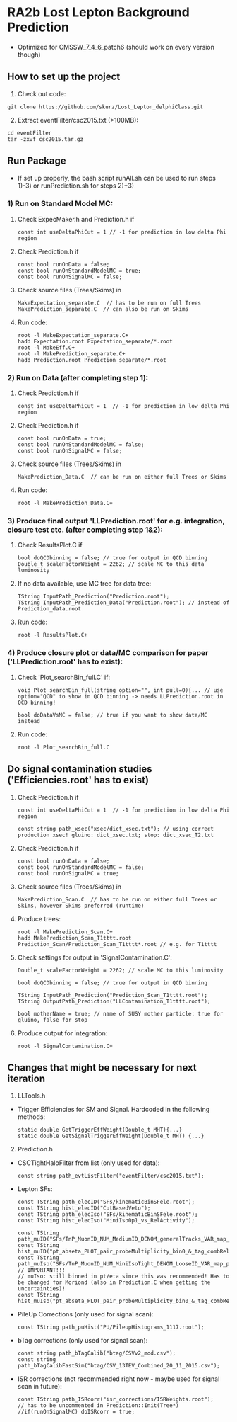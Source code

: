 # RA2b Lost Lepton Background Prediction

- Optimized for CMSSW_7_4_6_patch6 (should work on every version though)

## How to set up the project
1. Check out code:

  ```
  git clone https://github.com/skurz/Lost_Lepton_delphiClass.git
  ```
2. Extract eventFilter/csc2015.txt (>100MB):

  ```
  cd eventFilter
  tar -zxvf csc2015.tar.gz
  ```


## Run Package 

- If set up properly, the bash script runAll.sh can be used to run steps 1)-3) or runPrediction.sh for steps 2)+3)

### 1) Run on Standard Model MC:

1. Check ExpecMaker.h and Prediction.h if
  
    ```
    const int useDeltaPhiCut = 1 // -1 for prediction in low delta Phi region
    ```

2. Check Prediction.h if
    
    ```
    const bool runOnData = false;
    const bool runOnStandardModelMC = true;
    const bool runOnSignalMC = false; 
    ```
    
3. Check source files (Trees/Skims) in

    ```
    MakeExpectation_separate.C  // has to be run on full Trees
    MakePrediction_separate.C  // can also be run on Skims
    ```

4. Run code:
  
    ```
    root -l MakeExpectation_separate.C+
    hadd Expectation.root Expectation_separate/*.root
    root -l MakeEff.C+
    root -l MakePrediction_separate.C+
    hadd Prediction.root Prediction_separate/*.root
    ```
    
### 2) Run on Data (after completing step 1):
   
1. Check Prediction.h if
  
    ```
    const int useDeltaPhiCut = 1  // -1 for prediction in low delta Phi region
    ```
    
2. Check Prediction.h if
    
    ```
    const bool runOnData = true;
    const bool runOnStandardModelMC = false;
    const bool runOnSignalMC = false; 
    ```
    
3. Check source files (Trees/Skims) in

    ```
    MakePrediction_Data.C  // can be run on either full Trees or Skims

    ```
    
4. Run code:
  
    ```
    root -l MakePrediction_Data.C+
    ```
  
### 3) Produce final output 'LLPrediction.root' for e.g. integration, closure test etc. (after completing step 1&2):

1. Check ResultsPlot.C if
  
    ```
    bool doQCDbinning = false; // true for output in QCD binning
    Double_t scaleFactorWeight = 2262; // scale MC to this data luminosity
    ```
    
2. If no data available, use MC tree for data tree:
  
    ```
    TString InputPath_Prediction("Prediction.root");
    TString InputPath_Prediction_Data("Prediction.root"); // instead of Prediction_data.root
    ```
  
3. Run code:
  
    ```
    root -l ResultsPlot.C+
    ```

### 4) Produce closure plot or data/MC comparison for paper ('LLPrediction.root' has to exist):

1. Check 'Plot_searchBin_full.C' if:
   
    ```
    void Plot_searchBin_full(string option="", int pull=0){... // use option="QCD" to show in QCD binning -> needs LLPrediction.root in QCD binning!
    
    bool doDataVsMC = false; // true if you want to show data/MC instead
    ```
  
2. Run code:
  
    ```
    root -l Plot_searchBin_full.C
    ```


## Do signal contamination studies ('Efficiencies.root' has to exist)

1. Check Prediction.h if
  
    ```
    const int useDeltaPhiCut = 1  // -1 for prediction in low delta Phi region

    const string path_xsec("xsec/dict_xsec.txt"); // using correct production xsec! gluino: dict_xsec.txt; stop: dict_xsec_T2.txt
    ```
    
2. Check Prediction.h if
    
    ```
    const bool runOnData = false;
    const bool runOnStandardModelMC = false;
    const bool runOnSignalMC = true; 
    ```
    
3. Check source files (Trees/Skims) in

    ```
    MakePrediction_Scan.C  // has to be run on either full Trees or Skims, however Skims preferred (runtime)

    ```
    
4. Produce trees:
  
    ```
    root -l MakePrediction_Scan.C+
    hadd MakePrediction_Scan_T1tttt.root Prediction_Scan/Prediction_Scan_T1tttt*.root // e.g. for T1tttt
    ```

5. Check settings for output in 'SignalContamination.C':

    ```
    Double_t scaleFactorWeight = 2262; // scale MC to this luminosity

    bool doQCDbinning = false; // true for output in QCD binning
  
    TString InputPath_Prediction("Prediction_Scan_T1tttt.root");
    TString OutputPath_Prediction("LLContamination_T1tttt.root");

    bool motherName = true; // name of SUSY mother particle: true for gluino, false for stop
    ```

6. Produce output for integration:

    ```
    root -l SignalContamination.C+
    ```


## Changes that might be necessary for next iteration

1. LLTools.h

  - Trigger Efficiencies for SM and Signal. Hardcoded in the following methods:
  
    ```
    static double GetTriggerEffWeight(Double_t MHT){...}
    static double GetSignalTriggerEffWeight(Double_t MHT) {...}
    ```

2. Prediction.h
 
  - CSCTightHaloFilter from list (only used for data):
   
    ```
    const string path_evtListFilter("eventFilter/csc2015.txt");
    ```

  - Lepton SFs:
  
    ```
    const TString path_elecID("SFs/kinematicBinSFele.root");
    const TString hist_elecID("CutBasedVeto");
    const TString path_elecIso("SFs/kinematicBinSFele.root");
    const TString hist_elecIso("MiniIso0p1_vs_RelActivity");
    
    const TString path_muID("SFs/TnP_MuonID_NUM_MediumID_DENOM_generalTracks_VAR_map_pt_eta.root");
    const TString hist_muID("pt_abseta_PLOT_pair_probeMultiplicity_bin0_&_tag_combRelIsoPF04dBeta_bin0_&_tag_pt_bin0_&_tag_IsoMu20_pass");
    const TString path_muIso("SFs/TnP_MuonID_NUM_MiniIsoTight_DENOM_LooseID_VAR_map_pt_eta.root");
    // IMPORTANT!!!
    // muIso: still binned in pt/eta since this was recommended! Has to be changed for Moriond (also in Prediction.C when getting the uncertainties)!
    const TString hist_muIso("pt_abseta_PLOT_pair_probeMultiplicity_bin0_&_tag_combRelIsoPF04dBeta_bin0_&_tag_pt_bin0_&_PF_pass_&_tag_IsoMu20_pass");
    ```

  - PileUp Corrections (only used for signal scan):
   
    ```
    const TString path_puHist("PU/PileupHistograms_1117.root");
    ```
    
  - bTag corrections (only used for signal scan):
  
    ```
    const string path_bTagCalib("btag/CSVv2_mod.csv");
    const string path_bTagCalibFastSim("btag/CSV_13TEV_Combined_20_11_2015.csv");
    ```
  
  - ISR corrections (not recommended right now - maybe used for signal scan in future):
   
    ```
    const TString path_ISRcorr("isr_corrections/ISRWeights.root");
    // has to be uncommented in Prediction::Init(Tree*)
    //if(runOnSignalMC) doISRcorr = true;
    ```
    
  
